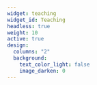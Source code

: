```yaml
---
widget: teaching
widget_id: Teaching
headless: true
weight: 10
active: true
design:
  columns: "2"
  background:
    text_color_light: false
    image_darken: 0
---
```

